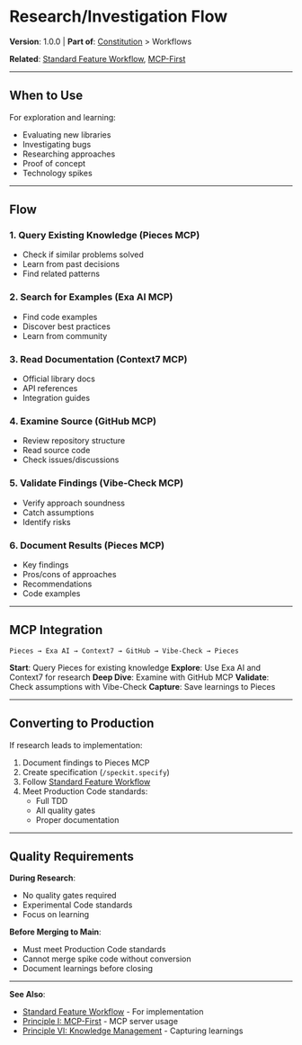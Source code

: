 # Research/Investigation Flow

**Version**: 1.0.0 | **Part of**: [Constitution](../INDEX.md) > Workflows

**Related**: [Standard Feature Workflow](standard-feature.md), [MCP-First](../principles/01-mcp-first.md)

---

## When to Use

For exploration and learning:
- Evaluating new libraries
- Investigating bugs
- Researching approaches
- Proof of concept
- Technology spikes

---

## Flow

### 1. Query Existing Knowledge (Pieces MCP)
- Check if similar problems solved
- Learn from past decisions
- Find related patterns

### 2. Search for Examples (Exa AI MCP)
- Find code examples
- Discover best practices
- Learn from community

### 3. Read Documentation (Context7 MCP)
- Official library docs
- API references
- Integration guides

### 4. Examine Source (GitHub MCP)
- Review repository structure
- Read source code
- Check issues/discussions

### 5. Validate Findings (Vibe-Check MCP)
- Verify approach soundness
- Catch assumptions
- Identify risks

### 6. Document Results (Pieces MCP)
- Key findings
- Pros/cons of approaches
- Recommendations
- Code examples

---

## MCP Integration

```
Pieces → Exa AI → Context7 → GitHub → Vibe-Check → Pieces
```

**Start**: Query Pieces for existing knowledge
**Explore**: Use Exa AI and Context7 for research
**Deep Dive**: Examine with GitHub MCP
**Validate**: Check assumptions with Vibe-Check
**Capture**: Save learnings to Pieces

---

## Converting to Production

If research leads to implementation:

1. Document findings to Pieces MCP
2. Create specification (`/speckit.specify`)
3. Follow [Standard Feature Workflow](standard-feature.md)
4. Meet Production Code standards:
   - Full TDD
   - All quality gates
   - Proper documentation

---

## Quality Requirements

**During Research**:
- No quality gates required
- Experimental Code standards
- Focus on learning

**Before Merging to Main**:
- Must meet Production Code standards
- Cannot merge spike code without conversion
- Document learnings before closing

---

**See Also**:
- [Standard Feature Workflow](standard-feature.md) - For implementation
- [Principle I: MCP-First](../principles/01-mcp-first.md) - MCP server usage
- [Principle VI: Knowledge Management](../principles/06-knowledge.md) - Capturing learnings
